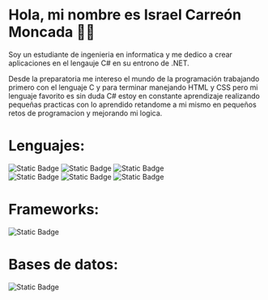 # Hola, mi nombre es Israel Carreón Moncada 👋🏻 ###

Soy un estudiante de ingenieria en informatica y me dedico a crear aplicaciones en el lengauje C# en su entrono de .NET.

Desde la preparatoria me intereso el mundo de la programación trabajando primero con el lenguaje C y para terminar manejando HTML y CSS
pero mi lenguaje favorito es sin duda C# estoy en constante aprendizaje realizando pequeñas practicas con lo aprendido 
retandome a mi mismo en pequeños retos de programacion y mejorando mi logica.

# Lenguajes: ###
![Static Badge](https://img.shields.io/badge/CSharp-512BD4?style=for-the-badge&logo=csharp&logoColor=512BD5&labelColor=black)
![Static Badge](https://img.shields.io/badge/CPlushPlush-00599C?style=for-the-badge&logo=C%2B%2B&logoColor=00589C&labelColor=black)
![Static Badge](https://img.shields.io/badge/C-A8B9CC?style=for-the-badge&logo=C&logoColor=A8B9CC&labelColor=black)
</br>
![Static Badge](https://img.shields.io/badge/Visual%20Basic-512BD4?style=for-the-badge&logo=visualbasic&logoColor=512BD4&labelColor=black)
![Static Badge](https://img.shields.io/badge/HTML-E34F26?style=for-the-badge&logo=HTML5&logoColor=E34F26&labelColor=black)
![Static Badge](https://img.shields.io/badge/CSS-1572B6?style=for-the-badge&logo=CSS3&logoColor=1572B6&labelColor=black)



# Frameworks: ###
![Static Badge](https://img.shields.io/badge/.NET-512BD4?style=for-the-badge&logo=.net&logoColor=512BD4&labelColor=black)



# Bases de datos: ###
![Static Badge](https://img.shields.io/badge/Microsoft%20SQL%20Server-CC2927?style=for-the-badge&logo=microsoftsqlserver&logoColor=CC2927&labelColor=black)

